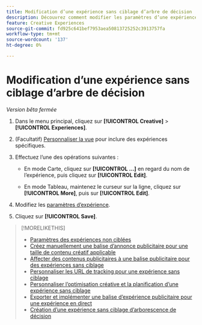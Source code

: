 ```yaml
---
title: Modification d’une expérience sans ciblage d’arbre de décision
description: Découvrez comment modifier les paramètres d’une expérience publicitaire sans ciblage.
feature: Creative Experiences
source-git-commit: fd925c641bef7953aea50813725252c3913757fa
workflow-type: tm+mt
source-wordcount: '137'
ht-degree: 0%

---
```


# Modification d’une expérience sans ciblage d’arbre de décision

*Version bêta fermée*

1. Dans le menu principal, cliquez sur **[!UICONTROL Creative]** > **[!UICONTROL Experiences]**.

1. (Facultatif) [Personnaliser la vue](/help/creative/introduction/customize-data-views.md) pour inclure des expériences spécifiques.

1. Effectuez l’une des opérations suivantes :

   * En mode Carte, cliquez sur **[!UICONTROL ...]** en regard du nom de l’expérience, puis cliquez sur **[!UICONTROL Edit]**.

   * En mode Tableau, maintenez le curseur sur la ligne, cliquez sur **[!UICONTROL More]**, puis sur **[!UICONTROL Edit]**.

1. Modifiez les [paramètres d’expérience](experience-settings-no-targeting.md).

1. Cliquez sur **[!UICONTROL Save]**.

>[!MORELIKETHIS]
>
>* [Paramètres des expériences non ciblées](experience-settings-no-targeting.md)
>* [Créez manuellement une balise d’annonce publicitaire pour une taille de contenu créatif applicable](/help/creative/experiences/experience-tag-create-manually.md)
>* [Affecter des contenus publicitaires à une balise publicitaire pour des expériences sans ciblage](experience-tag-assign-creatives.md)
>* [Personnaliser les URL de tracking pour une expérience sans ciblage](/help/creative/experiences/experience-tracking-urls-no-targeting.md)
>* [Personnaliser l’optimisation créative et la planification d’une expérience sans ciblage](/help/creative/experiences/experience-optimization-scheduling-no-targeting.md)
>* [Exporter et implémenter une balise d’expérience publicitaire pour une expérience en direct](/help/creative/experiences/experience-tag-export.md)
>* [Création d’une expérience sans ciblage d’arborescence de décision](experience-create-no-targeting.md)
